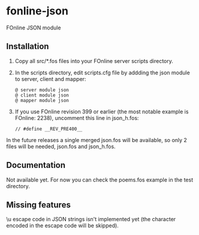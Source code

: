 fonline-json
============

FOnline JSON module


Installation
-------------

1. Copy all src/*.fos files into your FOnline server scripts directory.
2. In the scripts directory, edit scripts.cfg file by addding the json module to server, client and mapper:

    ```
    @ server module json
    @ client module json
    @ mapper module json
    ```
3. If you use FOnline revision 399 or earlier (the most notable example is FOnline: 2238), uncomment this line in json_h.fos:

    ```
    // #define __REV_PRE400__
    ```
In the future releases a single merged json.fos will be available, so only 2 files will be needed, json.fos and json_h.fos.


Documentation
-------------

Not available yet. For now you can check the poems.fos example in the test directory.


Missing features
----------------

\u escape code in JSON strings isn't implemented yet (the character encoded in the escape code will be skipped).
